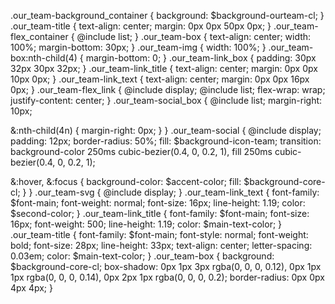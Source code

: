 .our_team-background_container {
  background: $background-ourteam-cl;
}
.our_team-title {
  text-align: center;
  margin: 0px 0px 50px 0px;
}
.our_team-flex_container {
  @include list;
}
.our_team-box {
  text-align: center;
  width: 100%;
  margin-bottom: 30px;
}
.our_team-img {
  width: 100%;
}
.our_team-box:nth-child(4) {
  margin-bottom: 0;
}
.our_team-link_box {
  padding: 30px 32px 30px 32px;
}
.our_team-link_title {
  text-align: center;
  margin: 0px 0px 10px 0px;
}
.our_team-link_text {
  text-align: center;
  margin: 0px 0px 16px 0px;
}
.our_team-flex_link {
  @include display;
  @include list;
  flex-wrap: wrap;
  justify-content: center;
}
.our_team-social_box {
  @include list;
  margin-right: 10px;

  &:nth-child(4n) {
    margin-right: 0px;
  }
}
.our_team-social {
  @include display;
  padding: 12px;
  border-radius: 50%;
  fill: $background-icon-team;
  transition: background-color 250ms cubic-bezier(0.4, 0, 0.2, 1),
    fill 250ms cubic-bezier(0.4, 0, 0.2, 1);

  &:hover,
  &:focus {
    background-color: $accent-color;
    fill: $background-core-cl;
  }
}
.our_team-svg {
  @include display;
}
.our_team-link_text {
  font-family: $font-main;
  font-weight: normal;
  font-size: 16px;
  line-height: 1.19;
  color: $second-color;
}
.our_team-link_title {
  font-family: $font-main;
  font-size: 16px;
  font-weight: 500;
  line-height: 1.19;
  color: $main-text-color;
}
.our_team-title {
  font-family: $font-main;
  font-style: normal;
  font-weight: bold;
  font-size: 28px;
  line-height: 33px;
  text-align: center;
  letter-spacing: 0.03em;
  color: $main-text-color;
}
.our_team-box {
  background: $background-core-cl;
  box-shadow: 0px 1px 3px rgba(0, 0, 0, 0.12), 0px 1px 1px rgba(0, 0, 0, 0.14),
    0px 2px 1px rgba(0, 0, 0, 0.2);
  border-radius: 0px 0px 4px 4px;
}

